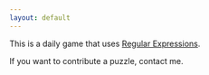```yaml
---
layout: default
---
```


This is a daily game that uses [Regular Expressions][mdn].

If you want to contribute a puzzle, contact me.

[mdn]: https://developer.mozilla.org/en-US/docs/Web/JavaScript/Guide/Regular_expressions
